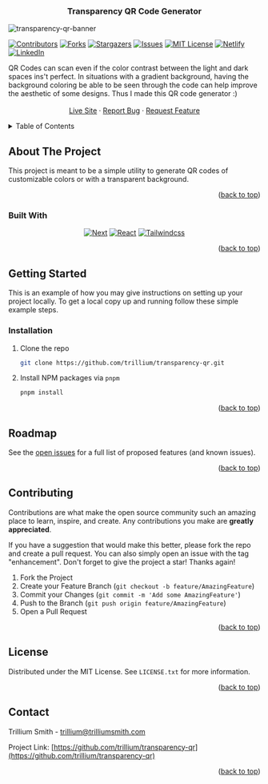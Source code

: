 <a name="readme-top"></a>

<h3 align="center">Transparency QR Code Generator</h3>

![transparency-qr-banner](public/images/next-qr-banner.jpg)




<!-- PROJECT SHIELDS -->
<!--
*** I'm using markdown "reference style" links for readability.
*** Reference links are enclosed in brackets [ ] instead of parentheses ( ).
*** See the bottom of this document for the declaration of the reference variables
*** for contributors-url, forks-url, etc. This is an optional, concise syntax you may use.
*** https://www.markdownguide.org/basic-syntax/#reference-style-links
-->
[![Contributors][contributors-shield]][contributors-url]
[![Forks][forks-shield]][forks-url]
[![Stargazers][stars-shield]][stars-url]
[![Issues][issues-shield]][issues-url]
[![MIT License][license-shield]][license-url]
[![Netlify][netlify-shield]][Site-url]
[![LinkedIn][linkedin-shield]](https://www.linkedin.com/in/trilliumsmith/)




<div align="center">
  <p align="center">
    <div align="left">
    QR Codes can scan even if the color contrast between the light and dark spaces ins't perfect. In situations with a gradient background, having the background coloring be able to be seen through the code can help improve the aesthetic of some designs. Thus I made this QR code generator :)
    </div>
    <br />
    <a href="https://qr.trilliumsmith.com">Live Site</a>
    ·
    <a href="https://github.com/trillium/transparency-qr/issues/new?labels=bug&template=bug-report---.md">Report Bug</a>
    ·
    <a href="https://github.com/trillium/transparency-qr/issues/new?labels=enhancement&template=feature-request---.md">Request Feature</a>
  </p>
</div>

<!-- TABLE OF CONTENTS -->
<details>
  <summary>Table of Contents</summary>
  <ol>
    <li>
      <a href="#about-the-project">About The Project</a>
      <ul>
        <li><a href="#built-with">Built With</a></li>
      </ul>
    </li>
    <li>
      <a href="#getting-started">Getting Started</a>
      <ul>
        <!-- <li><a href="#prerequisites">Prerequisites</a></li> -->
        <li><a href="#installation">Installation</a></li>
      </ul>
    </li>
    <!-- <li><a href="#usage">Usage</a></li> -->
    <li><a href="#roadmap">Roadmap</a></li>
    <li><a href="#contributing">Contributing</a></li>
    <li><a href="#license">License</a></li>
    <li><a href="#contact">Contact</a></li>
    <!-- <li><a href="#acknowledgments">Acknowledgments</a></li> -->
  </ol>
</details>



<!-- ABOUT THE PROJECT -->
## About The Project

This project is meant to be a simple utility to generate QR codes of customizable colors or with a transparent background. 

<p align="right">(<a href="#readme-top">back to top</a>)</p>



### Built With

<div align="center">

[![Next][Next.js]][Next-url]
[![React][React.js]][React-url]
[![Tailwindcss][Tailwindcss.com]][JQuery-url] 
</div>

<p align="right">(<a href="#readme-top">back to top</a>)</p>



<!-- GETTING STARTED -->
## Getting Started

This is an example of how you may give instructions on setting up your project locally.
To get a local copy up and running follow these simple example steps.

<!-- ### Prerequisites

This is an example of how to list things you need to use the software and how to install them.

* npm
  ```sh
  npm install npm@latest -g
  ``` -->

### Installation

1. Clone the repo
   ```sh
   git clone https://github.com/trillium/transparency-qr.git
   ```
2. Install NPM packages via `pnpm`
   ```sh
   pnpm install
   ```

<p align="right">(<a href="#readme-top">back to top</a>)</p>



<!-- USAGE EXAMPLES -->


<!-- ## Usage -->
<!-- Fill in later -->
<!-- <p align="right">(<a href="#readme-top">back to top</a>)</p> -->




<!-- ROADMAP -->
## Roadmap

<!-- - [ ] Feature 1
- [ ] Feature 2
- [ ] Feature 3
    - [ ] Nested Feature -->

See the [open issues](https://github.com/trillium/transparency-qr/issues) for a full list of proposed features (and known issues).

<p align="right">(<a href="#readme-top">back to top</a>)</p>



<!-- CONTRIBUTING -->
## Contributing

Contributions are what make the open source community such an amazing place to learn, inspire, and create. Any contributions you make are **greatly appreciated**.

If you have a suggestion that would make this better, please fork the repo and create a pull request. You can also simply open an issue with the tag "enhancement".
Don't forget to give the project a star! Thanks again!

1. Fork the Project
2. Create your Feature Branch (`git checkout -b feature/AmazingFeature`)
3. Commit your Changes (`git commit -m 'Add some AmazingFeature'`)
4. Push to the Branch (`git push origin feature/AmazingFeature`)
5. Open a Pull Request

<p align="right">(<a href="#readme-top">back to top</a>)</p>



<!-- LICENSE -->
## License

Distributed under the MIT License. See `LICENSE.txt` for more information.

<p align="right">(<a href="#readme-top">back to top</a>)</p>



<!-- CONTACT -->
## Contact

Trillium Smith - trillium@trilliumsmith.com

Project Link: [https://github.com/trillium/transparency-qr](https://github.com/trillium/transparency-qr)

<p align="right">(<a href="#readme-top">back to top</a>)</p>



<!-- ACKNOWLEDGMENTS -->
<!-- ## Acknowledgments

* []()
* []()
* []()

<p align="right">(<a href="#readme-top">back to top</a>)</p> -->



<!-- MARKDOWN LINKS & IMAGES -->
<!-- https://www.markdownguide.org/basic-syntax/#reference-style-links -->
[contributors-shield]: https://img.shields.io/github/contributors/trillium/transparency-qr.svg?style=for-the-badge
[contributors-url]: https://github.com/trillium/transparency-qr/graphs/contributors
[forks-shield]: https://img.shields.io/github/forks/trillium/transparency-qr.svg?style=for-the-badge
[forks-url]: https://github.com/trillium/transparency-qr/network/members
[stars-shield]: https://img.shields.io/github/stars/trillium/transparency-qr.svg?style=for-the-badge
[stars-url]: https://github.com/trillium/transparency-qr/stargazers
[issues-shield]: https://img.shields.io/github/issues/trillium/transparency-qr.svg?style=for-the-badge
[issues-url]: https://github.com/trillium/transparency-qr/issues
[license-shield]: https://img.shields.io/github/license/trillium/transparency-qr.svg?style=for-the-badge
[license-url]: https://github.com/trillium/transparency-qr/blob/main/LICENSE.txt
[linkedin-shield]: https://img.shields.io/badge/-LinkedIn-black.svg?style=for-the-badge&logo=linkedin&colorB=555
[linkedin-url]: https://linkedin.com/in/trilliumsmith
[product-screenshot]: images/screenshot.png
[Next.js]: https://img.shields.io/badge/next.js-000000?style=for-the-badge&logo=nextdotjs&logoColor=white
[Next-url]: https://nextjs.org/
[React.js]: https://img.shields.io/badge/React-20232A?style=for-the-badge&logo=react&logoColor=61DAFB
[React-url]: https://reactjs.org/
[Vue.js]: https://img.shields.io/badge/Vue.js-35495E?style=for-the-badge&logo=vuedotjs&logoColor=4FC08D
[Vue-url]: https://vuejs.org/
[Angular.io]: https://img.shields.io/badge/Angular-DD0031?style=for-the-badge&logo=angular&logoColor=white
[Angular-url]: https://angular.io/
[Svelte.dev]: https://img.shields.io/badge/Svelte-4A4A55?style=for-the-badge&logo=svelte&logoColor=FF3E00
[Svelte-url]: https://svelte.dev/
[Laravel.com]: https://img.shields.io/badge/Laravel-FF2D20?style=for-the-badge&logo=laravel&logoColor=white
[Laravel-url]: https://laravel.com
[Bootstrap.com]: https://img.shields.io/badge/Bootstrap-563D7C?style=for-the-badge&logo=bootstrap&logoColor=white
[Bootstrap-url]: https://getbootstrap.com
[JQuery.com]: https://img.shields.io/badge/jQuery-0769AD?style=for-the-badge&logo=jquery&logoColor=white
[JQuery-url]: https://jquery.com 
[Tailwindcss.com]: https://img.shields.io/badge/Tailwind_CSS-38B2AC?style=for-the-badge&logo=tailwind-css&logoColor=white
[Tailwind-url]: https://tailwindcss.com 
[Site-url]: https://qr.trilliumsmith.com
[netlify-shield]: https://img.shields.io/netlify/6387ba9f-85f8-4149-83a0-69b7b1a33775?style=for-the-badge